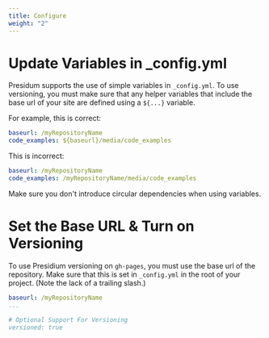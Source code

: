 ```yaml
---
title: Configure
weight: "2"
---
```


# Update Variables in _config.yml

Presidum supports the use of simple variables in `_config.yml`. To use versioning, you must make sure that any helper variables that include the base url of your site are defined using a `${...}` variable.

For example, this is correct:

```yaml
baseurl: /myRepositoryName
code_examples: ${baseurl}/media/code_examples
```
This is incorrect:

```yaml
baseurl: /myRepositoryName
code_examples: /myRepositoryName/media/code_examples
```

Make sure you don't introduce circular dependencies when using variables.

# Set the Base URL & Turn on Versioning

To use Presidium versioning on `gh-pages`, you must use the base url of the repository. Make sure that this is set in `_config.yml` in the root of your project. (Note the lack of a trailing slash.)

```yaml
baseurl: /myRepositoryName
...

# Optional Support For Versioning
versioned: true
```
